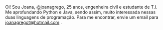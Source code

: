 Oi! Sou Joana, @joanagrego, 25 anos, engenheira civil e estudante de T.I.
Me aprofundando Python e Java, sendo assim, muito interessada nessas duas linguagens de programação.
Para me encontrar, envie um email para joanagregot@hotmail.com .

<!---
joanagrego/joanagrego is a ✨ special ✨ repository because its `README.md` (this file) appears on your GitHub profile.
You can click the Preview link to take a look at your changes.
--->
